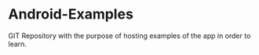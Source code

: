# Android-Examples

GIT Repository with the purpose of hosting examples of the app in order to learn.
